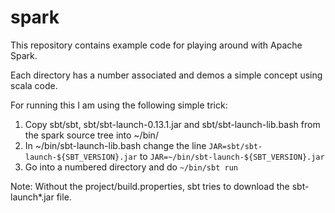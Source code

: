 spark
=====

This repository contains example code for playing around with
Apache Spark.

Each directory has a number associated and demos a simple concept
using scala code.

For running this I am using the following simple trick:
1. Copy sbt/sbt, sbt/sbt-launch-0.13.1.jar and sbt/sbt-launch-lib.bash
   from the spark source tree into ~/bin/
2. In ~/bin/sbt-launch-lib.bash change the line
   `JAR=sbt/sbt-launch-${SBT_VERSION}.jar`
   to
   `JAR=~/bin/sbt-launch-${SBT_VERSION}.jar`
3. Go into a numbered directory and do `~/bin/sbt run`

Note: Without the project/build.properties, sbt tries to download the
sbt-launch\*.jar file.
